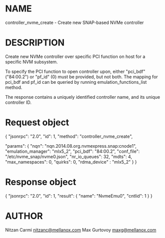 # NAME

controller_nvme_create - Create new SNAP-based NVMe controller

# DESCRIPTION

Create new NVMe controller over specific PCI function on host for a
specific NVM subsystem.

To specify the PCI function to open controller upon, either "pci_bdf"
("84:00.2") or "pf_id" (0) must be provided, but not both.
The mapping for pci_bdf and pf_id can be queried by running
emulation_functions_list method.

The response contains a uniquely identified controller name, and its
unique controller ID.

# Request object

{
  "jsonrpc": "2.0",
  "id": 1,
  "method": "controller_nvme_create",

  "params": {
    "nqn": "nqn.2014.08.org.nvmexpress.snap:cnode1",
    "emulation_manager": "mlx5_2",
    "pci_bdf": "84:00.2",
    "conf_file": "/etc/nvme_snap/nvme0.json",
    "nr_io_queues": 32,
    "mdts": 4,
    "max_namespaces": 0,
    "quirks": 0,
    "rdma_device" : "mlx5_2"
  }
}

# Response object

{
  "jsonrpc": "2.0",
  "id": 1,
  "result": {
    "name": "NvmeEmu0",
    "cntlid": 1
  }
}


# AUTHOR

Nitzan Carmi <nitzanc@mellanox.com>
Max Gurtovoy <maxg@mellanox.com>
